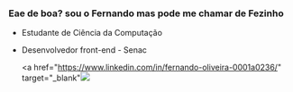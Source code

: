 ### Eae de boa? sou o Fernando mas pode me chamar de Fezinho

- Estudante de Ciência da Computação
- Desenvolvedor front-end - Senac


  <a href="https://www.linkedin.com/in/fernando-oliveira-0001a0236/" target="_blank"<img src="https://img.shileds.io/badge/-Linkedin-%230077B5?style=for-the-badge&logo=linkedin&logoColor=white" target="_blank"></a>
